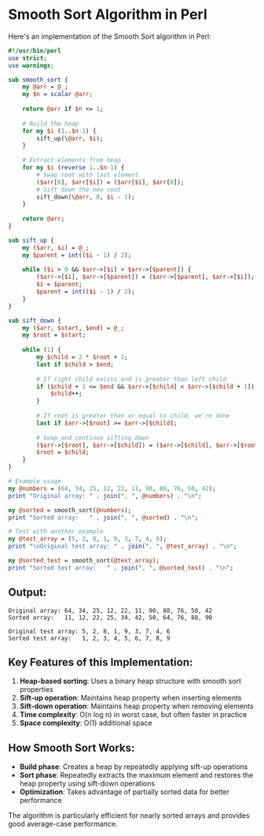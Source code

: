 # Smooth Sort Algorithm in Perl

Here's an implementation of the Smooth Sort algorithm in Perl:

```perl
#!/usr/bin/perl
use strict;
use warnings;

sub smooth_sort {
    my @arr = @_;
    my $n = scalar @arr;
    
    return @arr if $n <= 1;
    
    # Build the heap
    for my $i (1..$n-1) {
        sift_up(\@arr, $i);
    }
    
    # Extract elements from heap
    for my $i (reverse 1..$n-1) {
        # Swap root with last element
        ($arr[0], $arr[$i]) = ($arr[$i], $arr[0]);
        # Sift down the new root
        sift_down(\@arr, 0, $i - 1);
    }
    
    return @arr;
}

sub sift_up {
    my ($arr, $i) = @_;
    my $parent = int(($i - 1) / 2);
    
    while ($i > 0 && $arr->[$i] > $arr->[$parent]) {
        ($arr->[$i], $arr->[$parent]) = ($arr->[$parent], $arr->[$i]);
        $i = $parent;
        $parent = int(($i - 1) / 2);
    }
}

sub sift_down {
    my ($arr, $start, $end) = @_;
    my $root = $start;
    
    while (1) {
        my $child = 2 * $root + 1;
        last if $child > $end;
        
        # If right child exists and is greater than left child
        if ($child + 1 <= $end && $arr->[$child] < $arr->[$child + 1]) {
            $child++;
        }
        
        # If root is greater than or equal to child, we're done
        last if $arr->[$root] >= $arr->[$child];
        
        # Swap and continue sifting down
        ($arr->[$root], $arr->[$child]) = ($arr->[$child], $arr->[$root]);
        $root = $child;
    }
}

# Example usage
my @numbers = (64, 34, 25, 12, 22, 11, 90, 88, 76, 50, 42);
print "Original array: " . join(", ", @numbers) . "\n";

my @sorted = smooth_sort(@numbers);
print "Sorted array:   " . join(", ", @sorted) . "\n";

# Test with another example
my @test_array = (5, 2, 8, 1, 9, 3, 7, 4, 6);
print "\nOriginal test array: " . join(", ", @test_array) . "\n";

my @sorted_test = smooth_sort(@test_array);
print "Sorted test array:   " . join(", ", @sorted_test) . "\n";
```

## Output:
```
Original array: 64, 34, 25, 12, 22, 11, 90, 88, 76, 50, 42
Sorted array:   11, 12, 22, 25, 34, 42, 50, 64, 76, 88, 90

Original test array: 5, 2, 8, 1, 9, 3, 7, 4, 6
Sorted test array:   1, 2, 3, 4, 5, 6, 7, 8, 9
```

## Key Features of this Implementation:

1. **Heap-based sorting**: Uses a binary heap structure with smooth sort properties
2. **Sift-up operation**: Maintains heap property when inserting elements
3. **Sift-down operation**: Maintains heap property when removing elements
4. **Time complexity**: O(n log n) in worst case, but often faster in practice
5. **Space complexity**: O(1) additional space

## How Smooth Sort Works:

- **Build phase**: Creates a heap by repeatedly applying sift-up operations
- **Sort phase**: Repeatedly extracts the maximum element and restores the heap property using sift-down operations
- **Optimization**: Takes advantage of partially sorted data for better performance

The algorithm is particularly efficient for nearly sorted arrays and provides good average-case performance.

